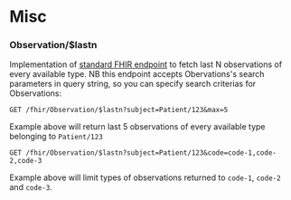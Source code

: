 # Misc

### Observation/$lastn

Implementation of [standard FHIR endpoint](https://www.hl7.org/fhir/observation-operations.html#10.1.20.2) to fetch last N observations of every available type. NB this endpoint accepts Obervations's search parameters in query string, so you can specify search criterias for Observations:

```text
GET /fhir/Observation/$lastn?subject=Patient/123&max=5
```

Example above will return last 5 observations of every available type belonging to `Patient/123`

```text
GET /fhir/Observation/$lastn?subject=Patient/123&code=code-1,code-2,code-3
```

Example above will limit types of observations returned to `code-1`, `code-2` and `code-3`.

